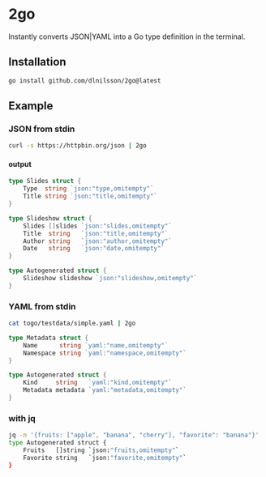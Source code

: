 # 2go
Instantly converts JSON|YAML into a Go type definition in the terminal.

## Installation
```bash
go install github.com/dlnilsson/2go@latest
```

## Example

### JSON from stdin
```bash
curl -s https://httpbin.org/json | 2go
```

#### output

```go
type Slides struct {
	Type  string `json:"type,omitempty"`
	Title string `json:"title,omitempty"`
}

type Slideshow struct {
	Slides []slides `json:"slides,omitempty"`
	Title  string   `json:"title,omitempty"`
	Author string   `json:"author,omitempty"`
	Date   string   `json:"date,omitempty"`
}

type Autogenerated struct {
	Slideshow slideshow `json:"slideshow,omitempty"`
}

```
### YAML from stdin

```bash
cat togo/testdata/simple.yaml | 2go
```

```go
type Metadata struct {
    Name      string `yaml:"name,omitempty"`
    Namespace string `yaml:"namespace,omitempty"`
}

type Autogenerated struct {
    Kind     string   `yaml:"kind,omitempty"`
    Metadata metadata `yaml:"metadata,omitempty"`
}


```

### with jq
```bash
jq -n '{fruits: ["apple", "banana", "cherry"], "favorite": "banana"}' | 2go
type Autogenerated struct {
	Fruits   []string `json:"fruits,omitempty"`
	Favorite string   `json:"favorite,omitempty"`
}

```
